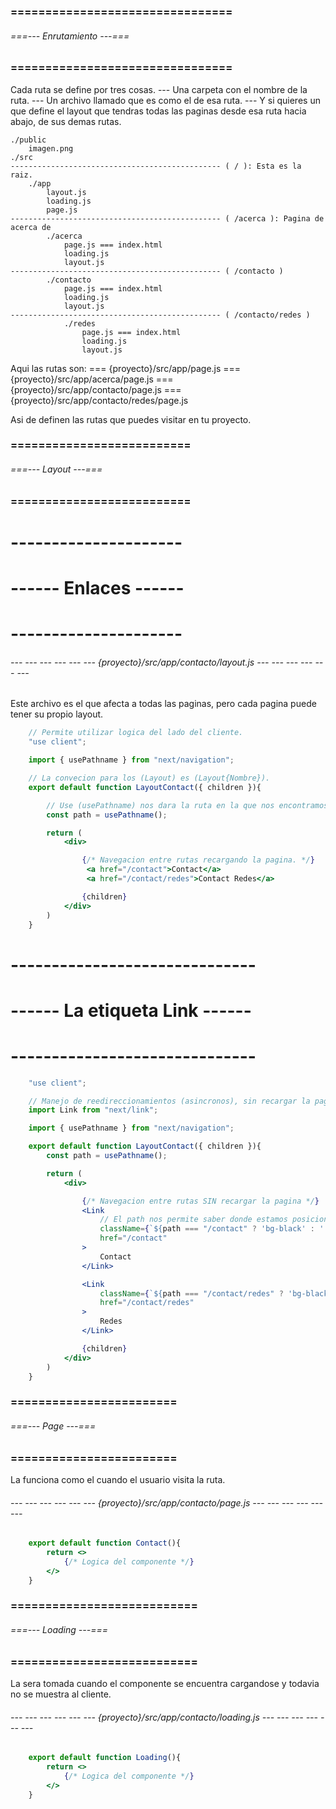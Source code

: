 ### ================================ ###
###### ===--- Enrutamiento ---=== ######
### ================================ ###

Cada ruta se define por tres cosas.
	--- Una carpeta con el nombre de la ruta.
	--- Un archivo llamado [](page.js) que es como el [](index.html) de esa ruta.
	--- Y si quieres un [](layout.js) que define el layout que tendras todas las paginas 
		desde esa ruta hacia abajo, de sus demas rutas.

	./public
		imagen.png
	./src
	----------------------------------------------- ( / ): Esta es la raiz.
		./app
			layout.js
			loading.js
			page.js
	----------------------------------------------- ( /acerca ): Pagina de acerca de
			./acerca
				page.js === index.html
				loading.js
				layout.js
	----------------------------------------------- ( /contacto )
			./contacto
				page.js === index.html
				loading.js
				layout.js
	----------------------------------------------- ( /contacto/redes )
				./redes
					page.js === index.html
					loading.js
					layout.js

Aqui las rutas son: 
	[](/) === {proyecto}/src/app/page.js
	[](/acerca) === {proyecto}/src/app/acerca/page.js
	[](/contacto) === {proyecto}/src/app/contacto/page.js
	[](/contacto/redes) === {proyecto}/src/app/contacto/redes/page.js

Asi de definen las rutas que puedes visitar en tu proyecto.

### ========================== ###
###### ===--- Layout ---=== ######
### ========================== ###

# --------------------- #
# ------ Enlaces ------ #
# --------------------- #

###### --- --- --- --- --- --- {proyecto}/src/app/contacto/layout.js --- --- --- --- --- --- ######

Este archivo [](RootLayout) es el que afecta a todas las paginas, pero cada pagina puede tener su propio layout.

```jsx
	// Permite utilizar logica del lado del cliente.
	"use client";

	import { usePathname } from "next/navigation";

	// La convecion para los (Layout) es (Layout{Nombre}).
	export default function LayoutContact({ children }){

		// Use (usePathname) nos dara la ruta en la que nos encontramos.
	    const path = usePathname();

	    return (
	        <div>

	        	{/* Navegacion entre rutas recargando la pagina. */}
                 <a href="/contact">Contact</a>
                 <a href="/contact/redes">Contact Redes</a>

	            {children}
	        </div>
	    )
	}
```

# ------------------------------ #
# ------ La etiqueta Link ------ #
# ------------------------------ #

```jsx
	"use client";

	// Manejo de reedireccionamientos (asincronos), sin recargar la pagina.
	import Link from "next/link";

	import { usePathname } from "next/navigation";

	export default function LayoutContact({ children }){
	    const path = usePathname();

	    return (
	        <div>

	        	{/* Navegacion entre rutas SIN recargar la pagina */}
                <Link 
                	// El path nos permite saber donde estamos posicionados
                	className={`${path === "/contact" ? 'bg-black' : ''}`} 
                	href="/contact"
                >
                	Contact
                </Link>

                <Link 
                	className={`${path === "/contact/redes" ? 'bg-black' : ''}`} 
                	href="/contact/redes"
                >
                	Redes
                </Link>

	            {children}
	        </div>
	    )
	}
```

### ======================== ###
###### ===--- Page ---=== ######
### ======================== ###

La [](page) funciona como el [](index.html) cuando el usuario visita la ruta.

###### --- --- --- --- --- --- {proyecto}/src/app/contacto/page.js --- --- --- --- --- --- ######

```jsx
	export default function Contact(){
	    return <>
	    	{/* Logica del componente */}
	    </>
	}
```

### =========================== ###
###### ===--- Loading ---=== ######
### =========================== ###

La [](loading) sera tomada cuando el componente [](page) se encuentra cargandose y todavia no se muestra al cliente.

###### --- --- --- --- --- --- {proyecto}/src/app/contacto/loading.js --- --- --- --- --- --- ######

```jsx
	export default function Loading(){
	    return <>
	    	{/* Logica del componente */}
	    </>
	}
```
